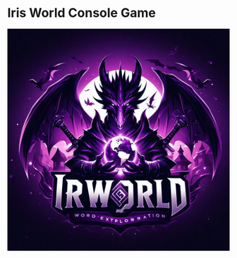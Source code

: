 # Iris World Console Game

![Logo](https://github.com/loveonyou/IrWorld/blob/main/Mock-up/logo.jpeg)
